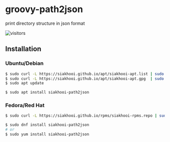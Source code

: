 # groovy-path2json
print directory structure in json format

![visitors](https://hit-tztugwlsja-uc.a.run.app/?outputtype=badge&counter=ghmd-groovycli-path2json)

## Installation

### Ubuntu/Debian

```bash
$ sudo curl -L https://siakhooi.github.io/apt/siakhooi-apt.list | sudo tee /etc/apt/sources.list.d/siakhooi-apt.list > /dev/null
$ sudo curl -L https://siakhooi.github.io/apt/siakhooi-apt.gpg  | sudo tee /usr/share/keyrings/siakhooi-apt.gpg > /dev/null
$ sudo apt update

$ sudo apt install siakhooi-path2json
```

### Fedora/Red Hat

```bash
$ sudo curl -L https://siakhooi.github.io/rpms/siakhooi-rpms.repo | sudo tee /etc/yum.repos.d/siakhooi-rpms.repo > /dev/null

$ sudo dnf install siakhooi-path2json
# or
$ sudo yum install siakhooi-path2json

```
